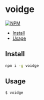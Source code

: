 # voidge

[![NPM](https://img.shields.io/npm/v/voidge.svg)](https://www.npmjs.com/package/voidge)

- [Install](#install)
- [Usage](#usage)

## Install

```bash
npm i -g voidge
```

## Usage

```bash
$ voidge
```
